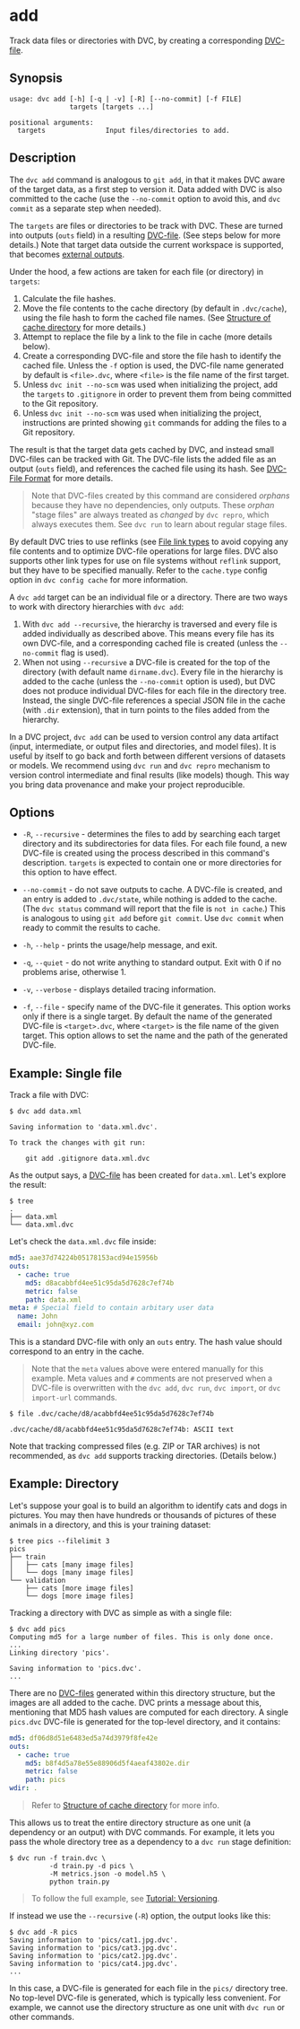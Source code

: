 # add

Track data files or directories with DVC, by creating a corresponding
[DVC-file](/doc/user-guide/dvc-file-format).

## Synopsis

```usage
usage: dvc add [-h] [-q | -v] [-R] [--no-commit] [-f FILE]
               targets [targets ...]

positional arguments:
  targets               Input files/directories to add.
```

## Description

The `dvc add` command is analogous to `git add`, in that it makes DVC aware of
the target data, as a first step to version it. Data added with DVC is also
committed to the <abbr>cache</abbr> (use the `--no-commit` option to avoid this,
and `dvc commit` as a separate step when needed).

The `targets` are files or directories to be track with DVC. These are turned
into <abbr>outputs<abbr> (`outs` field) in a resulting
[DVC-file](/doc/user-guide/dvc-file-format). (See steps below for more details.)
Note that target data outside the current <abbr>workspace</abbr> is supported,
that becomes [external outputs](/doc/user-guide/managing-external-data).

Under the hood, a few actions are taken for each file (or directory) in
`targets`:

1. Calculate the file hashes.
2. Move the file contents to the cache directory (by default in `.dvc/cache`),
   using the file hash to form the cached file names. (See
   [Structure of cache directory](/doc/user-guide/dvc-files-and-directories#structure-of-cache-directory)
   for more details.)
3. Attempt to replace the file by a link to the file in cache (more details
   below).
4. Create a corresponding DVC-file and store the file hash to identify the
   cached file. Unless the `-f` option is used, the DVC-file name generated by
   default is `<file>.dvc`, where `<file>` is the file name of the first target.
5. Unless `dvc init --no-scm` was used when initializing the project, add the
   `targets` to `.gitignore` in order to prevent them from being committed to
   the Git repository.
6. Unless `dvc init --no-scm` was used when initializing the project,
   instructions are printed showing `git` commands for adding the files to a Git
   repository.

The result is that the target data gets cached by DVC, and instead small
DVC-files can be tracked with Git. The DVC-file lists the added file as an
output (`outs` field), and references the cached file using its hash. See
[DVC-File Format](/doc/user-guide/dvc-file-format) for more details.

> Note that DVC-files created by this command are considered _orphans_ because
> they have no dependencies, only outputs. These _orphan_ "stage files" are
> always treated as _changed_ by `dvc repro`, which always executes them. See
> `dvc run` to learn about regular stage files.

By default DVC tries to use reflinks (see
[File link types](/doc/user-guide/large-dataset-optimization#file-link-types-for-the-dvc-cache)
to avoid copying any file contents and to optimize DVC-file operations for large
files. DVC also supports other link types for use on file systems without
`reflink` support, but they have to be specified manually. Refer to the
`cache.type` config option in `dvc config cache` for more information.

A `dvc add` target can be an individual file or a directory. There are two ways
to work with directory hierarchies with `dvc add`:

1. With `dvc add --recursive`, the hierarchy is traversed and every file is
   added individually as described above. This means every file has its own
   DVC-file, and a corresponding cached file is created (unless the
   `--no-commit` flag is used).
2. When not using `--recursive` a DVC-file is created for the top of the
   directory (with default name `dirname.dvc`). Every file in the hierarchy is
   added to the cache (unless the `--no-commit` option is used), but DVC does
   not produce individual DVC-files for each file in the directory tree.
   Instead, the single DVC-file references a special JSON file in the cache
   (with `.dir` extension), that in turn points to the files added from the
   hierarchy.

In a <abbr>DVC project</abbr>, `dvc add` can be used to version control any
<abbr>data artifact</abbr> (input, intermediate, or output files and
directories, and model files). It is useful by itself to go back and forth
between different versions of datasets or models. We recommend using `dvc run`
and `dvc repro` mechanism to version control intermediate and final results
(like models) though. This way you bring data provenance and make your project
reproducible.

## Options

- `-R`, `--recursive` - determines the files to add by searching each target
  directory and its subdirectories for data files. For each file found, a new
  DVC-file is created using the process described in this command's description.
  `targets` is expected to contain one or more directories for this option to
  have effect.

- `--no-commit` - do not save outputs to cache. A DVC-file is created, and an
  entry is added to `.dvc/state`, while nothing is added to the cache. (The
  `dvc status` command will report that the file is `not in cache`.) This is
  analogous to using `git add` before `git commit`. Use `dvc commit` when ready
  to commit the results to cache.

- `-h`, `--help` - prints the usage/help message, and exit.

- `-q`, `--quiet` - do not write anything to standard output. Exit with 0 if no
  problems arise, otherwise 1.

- `-v`, `--verbose` - displays detailed tracing information.

- `-f`, `--file` - specify name of the DVC-file it generates. This option works
  only if there is a single target. By default the name of the generated
  DVC-file is `<target>.dvc`, where `<target>` is the file name of the given
  target. This option allows to set the name and the path of the generated
  DVC-file.

## Example: Single file

Track a file with DVC:

```dvc
$ dvc add data.xml

Saving information to 'data.xml.dvc'.

To track the changes with git run:

	git add .gitignore data.xml.dvc
```

As the output says, a [DVC-file](/doc/user-guide/dvc-file-format) has been
created for `data.xml`. Let's explore the result:

```dvc
$ tree
.
├── data.xml
└── data.xml.dvc
```

Let's check the `data.xml.dvc` file inside:

```yaml
md5: aae37d74224b05178153acd94e15956b
outs:
  - cache: true
    md5: d8acabbfd4ee51c95da5d7628c7ef74b
    metric: false
    path: data.xml
meta: # Special field to contain arbitary user data
  name: John
  email: john@xyz.com
```

This is a standard DVC-file with only an `outs` entry. The hash value should
correspond to an entry in the <abbr>cache</abbr>.

> Note that the `meta` values above were entered manually for this example. Meta
> values and `#` comments are not preserved when a DVC-file is overwritten with
> the `dvc add`, `dvc run`, `dvc import`, or `dvc import-url` commands.

```dvc
$ file .dvc/cache/d8/acabbfd4ee51c95da5d7628c7ef74b

.dvc/cache/d8/acabbfd4ee51c95da5d7628c7ef74b: ASCII text
```

Note that tracking compressed files (e.g. ZIP or TAR archives) is not
recommended, as `dvc add` supports tracking directories. (Details below.)

## Example: Directory

Let's suppose your goal is to build an algorithm to identify cats and dogs in
pictures. You may then have hundreds or thousands of pictures of these animals
in a directory, and this is your training dataset:

```dvc
$ tree pics --filelimit 3
pics
├── train
│   ├── cats [many image files]
│   └── dogs [many image files]
└── validation
    ├── cats [more image files]
    └── dogs [more image files]
```

Tracking a directory with DVC as simple as with a single file:

```dvc
$ dvc add pics
Computing md5 for a large number of files. This is only done once.
...
Linking directory 'pics'.

Saving information to 'pics.dvc'.
...
```

There are no [DVC-files](/doc/user-guide/dvc-file-format) generated within this
directory structure, but the images are all added to the <abbr>cache</abbr>. DVC
prints a message about this, mentioning that MD5 hash values are computed for
each directory. A single `pics.dvc` DVC-file is generated for the top-level
directory, and it contains:

```yaml
md5: df06d8d51e6483ed5a74d3979f8fe42e
outs:
  - cache: true
    md5: b8f4d5a78e55e88906d5f4aeaf43802e.dir
    metric: false
    path: pics
wdir: .
```

> Refer to
> [Structure of cache directory](/doc/user-guide/dvc-files-and-directories#structure-of-cache-directory)
> for more info.

This allows us to treat the entire directory structure as one unit (a dependency
or an <abbr>output</abbr>) with DVC commands. For example, it lets you pass the
whole directory tree as a dependency to a `dvc run` stage definition:

```dvc
$ dvc run -f train.dvc \
          -d train.py -d pics \
          -M metrics.json -o model.h5 \
          python train.py
```

> To follow the full example, see
> [Tutorial: Versioning](/doc/tutorials/versioning).

If instead we use the `--recursive` (`-R`) option, the output looks like this:

```dvc
$ dvc add -R pics
Saving information to 'pics/cat1.jpg.dvc'.
Saving information to 'pics/cat3.jpg.dvc'.
Saving information to 'pics/cat2.jpg.dvc'.
Saving information to 'pics/cat4.jpg.dvc'.
...
```

In this case, a DVC-file is generated for each file in the `pics/` directory
tree. No top-level DVC-file is generated, which is typically less convenient.
For example, we cannot use the directory structure as one unit with `dvc run` or
other commands.
